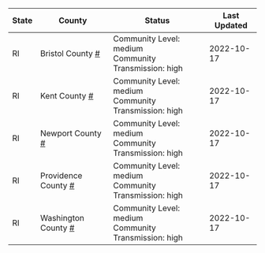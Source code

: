 State | County | Status | Last Updated
--- | --- | --- | --- 
RI | Bristol County <a href="#bristol_county">#</a> | <a name="bristol_county"></a>Community Level: medium<br/>Community Transmission: high | 2022-10-17
RI | Kent County <a href="#kent_county">#</a> | <a name="kent_county"></a>Community Level: medium<br/>Community Transmission: high | 2022-10-17
RI | Newport County <a href="#newport_county">#</a> | <a name="newport_county"></a>Community Level: medium<br/>Community Transmission: high | 2022-10-17
RI | Providence County <a href="#providence_county">#</a> | <a name="providence_county"></a>Community Level: medium<br/>Community Transmission: high | 2022-10-17
RI | Washington County <a href="#washington_county">#</a> | <a name="washington_county"></a>Community Level: medium<br/>Community Transmission: high | 2022-10-17
